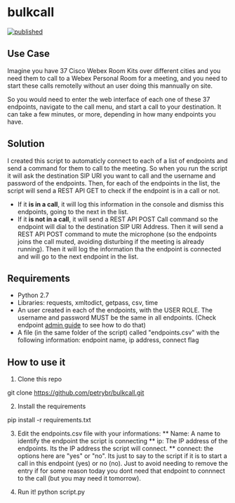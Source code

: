 # bulkcall

[![published](https://static.production.devnetcloud.com/codeexchange/assets/images/devnet-published.svg)](https://developer.cisco.com/codeexchange/github/repo/petrybr/bulkcall)

## Use Case

Imagine you have 37 Cisco Webex Room Kits over different cities and you need them to call to a Webex Personal Room for a meeting, and you need to start these calls remotelly without an user doing this mannually on site.

So you would need to enter the web interface of each one of these 37 endpoints, navigate to the call menu, and start a call to your destination. It can take a few minutes, or more, depending in how many endpoints you have.

## Solution

I created this script to automaticly connect to each of a list of endpoints and send a command for them to call to the meeting. So when you run the script it will ask the destination SIP URI you want to call and the username and password of the endpoints. Then, for each of the endpoints in the list, the script will send a REST API GET to check if the endpoint is in a call or not. 

  - If it **is in a call**, it will log this information in the console and dismiss this endpoints, going to the next in the list. 
  - If it **is not in a call**, it will send a REST API POST Call command so the endpoint will dial to the destination SIP URI Address.
  Then it will send a REST API POST command to mute the microphone (so the endpoints joins the call muted, avoiding disturbing if the meeting is already running). Then it will log the information tha the endpoint is connected and will go to the next endpoint in the list.

## Requirements

* Python 2.7
* Libraries: requests, xmltodict, getpass, csv, time
* An user created in each of the endpoints, with the USER ROLE. The username and password MUST be the same in all endpoints. (Check endpoint [admin guide](https://www.cisco.com/c/en/us/support/collaboration-endpoints/spark-room-kit-series/products-maintenance-guides-list.html) to see how to do that)
* A file (in the same folder of the script) called "endpoints.csv" with the following information: endpoint name, ip address, connect flag

## How to use it

1. Clone this repo

  git clone https://github.com/petrybr/bulkcall.git
  
2. Install the requirements

  pip install -r requirements.txt
  
3. Edit the endpoints.csv file with your informations:
  ** Name: A name to identify the endpoint the script is connecting
  ** ip: The IP address of the endpoints. Its the IP address the script will connect.
  ** connect: the options here are "yes" or "no". Its just to say to the script if it is to start a call in this endpoint (yes) or no (no). Just to avoid needing to remove the entry if for some reason today you dont need that endpoint to connnect to the call (but you may need it tomorrow).
  
4. Run it!
  python script.py
  
